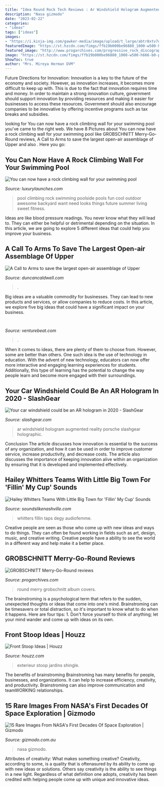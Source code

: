```yaml
---
title: "Idea Round Rock Tech Reviews : Ar Windshield Hologram Augmented Reality Porsche Slashgear Holographic"
description: "Nasa gizmodo"
date: "2023-02-22"
categories:
- "ideas"
tags: ["ideas"]
images:
- "https://i.kinja-img.com/gawker-media/image/upload/t_large/abtr8xtv7us7l4t5yhej.png"
featuredImage: "https://st.hzcdn.com/fimgs/ffb19b000be96880_1000-w500-h666-b0-p0-q80--traditional-exterior.jpg"
featured_image: "http://www.progarchives.com/progressive_rock_discography_covers/585/cover_145415562017_r.jpg"
image: "https://st.hzcdn.com/fimgs/ffb19b000be96880_1000-w500-h666-b0-p0-q80--traditional-exterior.jpg"
ShowToc: true
author: "Mrs. Mireya Herman DVM"
---
```



Future Directions for Innovation:
Innovation is a key to the future of the economy and society. However, as innovation increases, it becomes more difficult to keep up with. This is due to the fact that innovation requires time and money. In order to maintain a strong innovation culture, government should support innovation by providing resources and making it easier for businesses to access these resources. Government should also encourage companies to be innovative by offering incentive programs such as tax breaks and subsidies.

	

		
looking for You can now have a rock climbing wall for your swimming pool you've came to the right web. We have 8 Pictures about You can now have a rock climbing wall for your swimming pool like GROBSCHNITT Merry-Go-Round reviews, A Call to Arms to save the largest open-air assemblage of Upper and also . Here you go:
		
    
## You Can Now Have A Rock Climbing Wall For Your Swimming Pool

<img loading=lazy src="http://luxurylaunches.com/wp-content/uploads/2017/12/poolside-rock-climbing-wall-1-225x580.jpg" onerror="this.onerror=null;this.src='https://tse4.mm.bing.net/th?id=OIP.j3N33whQXQQx4BSPxJM6iQAAAA&amp;pid=15.1';" alt="You can now have a rock climbing wall for your swimming pool">

_Source: luxurylaunches.com_

>pool climbing rock swimming poolside pools fun cool outdoor awesome backyard want need looks things future summer living sweet fitness. 

	

Ideas are like blood pressure readings. You never know what they will lead to. They can either be helpful or detrimental depending on the situation. In this article, we are going to explore 5 different ideas that could help you improve your business.

    
## A Call To Arms To Save The Largest Open-air Assemblage Of Upper

<img loading=lazy src="https://www.duncancaldwell.com/Site/Call_to_Arms_for_Foz_Coa_files/DSCF8785.jpg" onerror="this.onerror=null;this.src='https://tse3.mm.bing.net/th?id=OIP.XDm_ULs7EVviqMesVHTl_AHaJ4&amp;pid=15.1';" alt="A Call to Arms to save the largest open-air assemblage of Upper">

_Source: duncancaldwell.com_

>. 

	

Big ideas are a valuable commodity for businesses. They can lead to new products and services, or allow companies to reduce costs. In this article, we explore five big ideas that could have a significant impact on your business.

    
## 

<img loading=lazy src="https://venturebeat.com/wp-content/uploads/2018/02/img_0033.jpg?w=800" onerror="this.onerror=null;this.src='https://tse1.mm.bing.net/th?id=OIP.LpeAeE8t40c4fg_DkM0fmAHaEK&amp;pid=15.1';" alt="">

_Source: venturebeat.com_

>. 

	

When it comes to ideas, there are plenty of them to choose from. However, some are better than others. One such idea is the use of technology in education. With the advent of new technology, educators can now offer more interactive and engaging learning experiences for students. Additionally, this type of learning has the potential to change the way people learn and become more engaged with their surroundings.

    
## Your Car Windshield Could Be An AR Hologram In 2020 - SlashGear

<img loading=lazy src="https://www.slashgear.com/wp-content/uploads/2018/09/wayray-ar-car-windshield.jpg" onerror="this.onerror=null;this.src='https://tse4.mm.bing.net/th?id=OIP.rHbSXqE-s71gK506QPOVmQHaEL&amp;pid=15.1';" alt="Your car windshield could be an AR hologram in 2020 - SlashGear">

_Source: slashgear.com_

>ar windshield hologram augmented reality porsche slashgear holographic. 

	

Conclusion
The article discusses how innovation is essential to the success of any organization, and how it can be used in order to improve customer service, increase productivity, and decrease costs. The article also discusses the importance of keeping innovation alive within an organization by ensuring that it is developed and implemented effectively.

    
## Hailey Whitters Teams With Little Big Town For &#039;Fillin&#039; My Cup&#039; Sounds

<img loading=lazy src="https://www.soundslikenashville.com/wp-content/uploads/2021/01/Hailey-Whitters-1a-1609777278-2560x1625.jpg" onerror="this.onerror=null;this.src='https://tse4.mm.bing.net/th?id=OIP.ERa6Wgdf5KL891q5eA-G-QHaEs&amp;pid=15.1';" alt="Hailey Whitters Teams With Little Big Town for &#039;Fillin&#039; My Cup&#039; Sounds">

_Source: soundslikenashville.com_

>whitters fillin taps degy audiofemme. 

	

Creative people are seen as those who come up with new ideas and ways to do things. They can often be found working in fields such as art, design, music, and creative writing. Creative people have a ability to see the world in a different way and help make it a better place.

    
## GROBSCHNITT Merry-Go-Round Reviews

<img loading=lazy src="http://www.progarchives.com/progressive_rock_discography_covers/585/cover_145415562017_r.jpg" onerror="this.onerror=null;this.src='https://tse2.mm.bing.net/th?id=OIP.o-5bfZcduk2DqaUIn6wYtAHaHa&amp;pid=15.1';" alt="GROBSCHNITT Merry-Go-Round reviews">

_Source: progarchives.com_

>round merry grobschnitt album covers. 

	

The brainstroming is a psychological term that refers to the sudden, unexpected thoughts or ideas that come into one's mind. Brainstroming can be timesavers or total distraction, so it's important to know what to do when it happens. Here are four tips: 1. Don't force yourself to think of anything; let your mind wander and come up with ideas on its own. 
    
## Front Stoop Ideas | Houzz

<img loading=lazy src="https://st.hzcdn.com/fimgs/ffb19b000be96880_1000-w500-h666-b0-p0-q80--traditional-exterior.jpg" onerror="this.onerror=null;this.src='https://tse3.mm.bing.net/th?id=OIP.LZZ6cOWrN6MOPQJksMCZrwHaJ3&amp;pid=15.1';" alt="Front Stoop Ideas | Houzz">

_Source: houzz.com_

>exterieur stoop jardins shingle. 

	

The benefits of brainstroming
Brainstroming has many benefits for people, businesses, and organizations. It can help to increase efficiency, creativity, and productivity. Brainstroming can also improve communication and teamWORKING relationships.

    
## 15 Rare Images From NASA&#039;s First Decades Of Space Exploration | Gizmodo

<img loading=lazy src="https://i.kinja-img.com/gawker-media/image/upload/t_large/abtr8xtv7us7l4t5yhej.png" onerror="this.onerror=null;this.src='https://tse2.mm.bing.net/th?id=OIP.Yx-kF2Aug6D_cT_wUS7k5AHaD3&amp;pid=15.1';" alt="15 Rare Images From NASA&#039;s First Decades Of Space Exploration | Gizmodo">

_Source: gizmodo.com.au_

>nasa gizmodo. 

	

Attributes of creativity: What makes something creative?
Creativity, according to some, is a quality that is oftenasured by its ability to come up with new ideas or solutions. Others say creativity is the ability to see things in a new light. Regardless of what definition one adopts, creativity has been credited with helping people come up with unique and innovative ideas.

